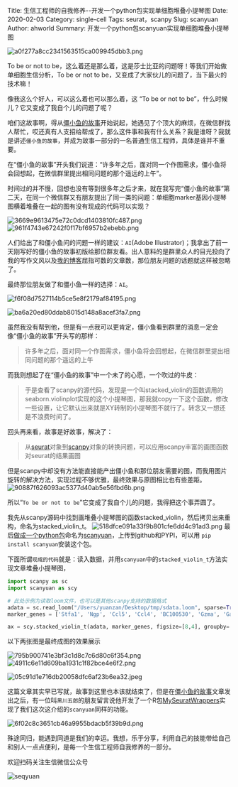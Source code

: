 Title: 生信工程师的自我修养--开发一个python包实现单细胞堆叠小提琴图
Date: 2020-02-03
Category: single-cell 
Tags: seurat，scanpy
Slug: scanyuan
Author: ahworld
Summary: 开发一个python包scanyuan实现单细胞堆叠小提琴图

![a0f277a8cc2341563515ca009945dbb3.png](https://raw.githubusercontent.com/seqyuan/blog/master/images/scanyuan/scanyuan_01.png)

To be or not to be，这么着还是那么着，这是莎士比亚的问题呀！等我们开始做单细胞生信分析，To be or not to be，又变成了大家伙儿的问题了，当下最火的技术嘛！

像我这么个好人，可以这么着也可以那么着，这  “To be or not to be”，什么时候儿？它又变成了我自个儿的问题了呢？

咱们这故事啊，得从[僵小鱼的故事](http://www.seqyuan.com/jiangxiaoyu%20story.html)开始说起，她遇见了个顶大的麻烦，在微信群找人帮忙，哎还真有人支招给帮成了，那么这件事和我有什么关系？我是谁呀？我就是讲述`僵小鱼的故事`，并成为故事一部分的一名普通生信工程师，具体是谁并不重要。

在“僵小鱼的故事”开头我们说道：“许多年之后，面对同一个作图需求，僵小鱼将会回想起，在微信群里提出相同问题的那个遥远的上午”。

时间过的并不慢，回想也没有等到很多年之后才来，就在我写完“僵小鱼的故事”第二天，在同一个微信群又有朋友提出了同一类的问题：单细胞marker基因小提琴图横着堆叠在一起的图有没有现成的代码可以实现？

![3669e9613475e72c0dcd1403810fc487.png](https://raw.githubusercontent.com/seqyuan/blog/master/images/scanyuan/scanyuan_02.png)
![961f4743e67242f0f17bf6957b2ebebb.png](https://raw.githubusercontent.com/seqyuan/blog/master/images/scanyuan/scanyuan_03.png)


人们给出了和僵小鱼问的问题一样的建议：`AI`(Adobe Illustrator)；我拿出了前一天刚写好的僵小鱼的故事初版给那位群友看。出人意料的是群里众人的目光投向了我的写作文风以及[我的博客](www.seqyuan.com)屈指可数的文章数，那位朋友问题的话题就这样被忽略了。

最终那位朋友做了和僵小鱼一样的选择：`AI`。

![f6f08d7527114b5ce5e8f2179af84195.png](https://raw.githubusercontent.com/seqyuan/blog/master/images/scanyuan/scanyuan_04.png)

![ba6a20ed80ddab8015d148a8acef3fa7.png](https://raw.githubusercontent.com/seqyuan/blog/master/images/scanyuan/scanyuan_05.png)

虽然我没有帮到他，但是有一点我可以更肯定，僵小鱼看到群里的消息一定会像“僵小鱼的故事”开头写的那样：

> 许多年之后，面对同一个作图需求，僵小鱼将会回想起，在微信群里提出相同问题的那个遥远的上午

而我则想起了在“僵小鱼的故事”中一个未了的心愿，一个吹过的牛皮：

> 于是查看了scanpy的源代码，发现是一个叫stacked_violin的函数调用的seaborn.violinplot实现的这个小提琴图，那我就copy一下这个函数，修改一些设置，让它默认出来就是XY转制的小提琴图不就行了。转念又一想还是不浪费时间了。

回头再来看，故事是好故事，解决了：
> 从[seurat](https://satijalab.org/seurat/)对象到[scanpy](https://scanpy-tutorials.readthedocs.io/en/latest/pbmc3k.html)对象的转换问题，可以应用scanpy丰富的画图函数对seurat的结果画图

但是scanpy中却没有方法能直接能产出僵小鱼和那位朋友需要的图，而我用图片旋转的解决方法，实现过程不够优雅，最终效果与原图相比也有些差距。
![90887f626093ac5377d40ab5e56fbd6b.png](https://raw.githubusercontent.com/seqyuan/blog/master/images/scanyuan/scanyuan_06.png)

所以“`To be or not to be`”它变成了我自个儿的问题，我得把这个事弄圆了。

我先从scanpy源码中找到画堆叠小提琴图的函数stacked_violin，然后拷贝出来重构，命名为stacked_violin_t。
![518dfce091a33f9b801cfe6dd4c91ad3.png](https://raw.githubusercontent.com/seqyuan/blog/master/images/scanyuan/scanyuan_06.png)
最后[做成一个python包](https://mp.weixin.qq.com/s/rc8ky5kqdchJPHVxlQrtRQ)命名为[scanyuan](https://github.com/seqyuan/scanyuan "scanyuan")，上传到github和PYPI，可以用 `pip install scanyuan`安装这个包。

下面所谓`现成的代码`就是：读入数据，并用`scanyuan`中的`stacked_violin_t`方法实现文章堆叠小提琴图，

```python
import scanpy as sc
import scanyuan as scy

# 此处示例为读取loom文件，也可以是其他scanpy支持的数据格式
adata = sc.read_loom("/Users/yuanzan/Desktop/tmp/sdata.loom", sparse=True, cleanup=False, X_name='spliced', obs_names='CellID', var_names='Gene', dtype='float32')
marker_genes = ['Stfa1', 'Ngp', 'Ccl5', 'Ccl4', 'BC100530', 'Gzma', 'Gata2', 'Cd74']

ax = scy.stacked_violin_t(adata, marker_genes, figsize=[8,4], groupby='ClusterName')
```
以下两张图是最终成图的效果展示

![795b900741e3bf3c1d8c7c6d80c6f354.png](https://raw.githubusercontent.com/seqyuan/blog/master/images/scanyuan/scanyuan_07.png)
![4911c6e11d609ba1931c1f82bce4e6f2.png](https://raw.githubusercontent.com/seqyuan/blog/master/images/scanyuan/scanyuan_08.png)

![05c91d1e716db20058dfc6af23b6ea32.jpeg](https://raw.githubusercontent.com/seqyuan/blog/master/images/scanyuan/scanyuan_09.png)

这篇文章其实早已写就，故事到这里也本该就结束了，但是在[僵小鱼的故事](https://mp.weixin.qq.com/s/REUH4Wzt1fT6HQD2LDgthg)文章发出之后，有一位叫`黑川五郎`的朋友留言说他开发了一个R包[MySeuratWrappers](https://github.com/lyc-1995/MySeuratWrappers)实现了我们这次这介绍的`scanyuan`同样的功能。

![6f02c8c3651cb46a9955bdacb5f39b9d.png](https://raw.githubusercontent.com/seqyuan/blog/master/images/scanyuan/scanyuan_10.png)

殊途同归，能遇到同道是我们的幸运。我想，乐于分享，利用自己的技能带给自己和别人一点点便利，是每一个生信工程师自我修养的一部分。

欢迎扫码关注生信微信公众号

![seqyuan](https://raw.githubusercontent.com/seqyuan/blog/master/images/jiangxiaoyu/seqyuan.jpg)
